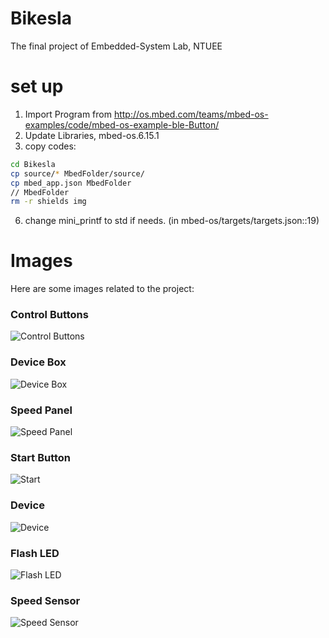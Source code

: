# Bikesla
The final project of Embedded-System Lab, NTUEE

# set up
1. Import Program from http://os.mbed.com/teams/mbed-os-examples/code/mbed-os-example-ble-Button/  
2. Update Libraries, mbed-os.6.15.1  
5. copy codes:  
```bash
cd Bikesla
cp source/* MbedFolder/source/  
cp mbed_app.json MbedFolder  
// MbedFolder  
rm -r shields img  
```
6. change mini_printf to std if needs. (in mbed-os/targets/targets.json::19)

# Images
Here are some images related to the project:

### Control Buttons
![Control Buttons](images/control_buttons.png)

### Device Box
![Device Box](images/device_box.png)

### Speed Panel
![Speed Panel](images/speed_panel.png)

### Start Button
![Start](images/start.png)

### Device
![Device](images/device.png)

### Flash LED
![Flash LED](images/flash_led.png)

### Speed Sensor
![Speed Sensor](images/speed_sensor.png)
